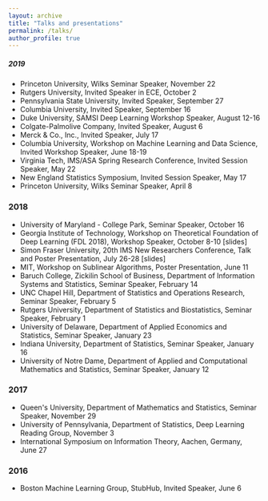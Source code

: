 ```yaml
---
layout: archive
title: "Talks and presentations"
permalink: /talks/
author_profile: true
---
```


##### 2019
* Princeton University, Wilks Seminar Speaker, November 22
* Rutgers University, Invited Speaker in ECE, October 2
* Pennsylvania State University, Invited Speaker, September 27
* Columbia University, Invited Speaker, September 16
* Duke University, SAMSI Deep Learning Workshop Speaker, August 12-16
* Colgate-Palmolive Company, Invited Speaker, August 6
* Merck & Co., Inc., Invited Speaker, July 17
* Columbia University, Workshop on Machine Learning and Data Science, Invited Workshop Speaker, June 18-19
* Virginia Tech, IMS/ASA Spring Research Conference, Invited Session Speaker, May 22
* New England Statistics Symposium, Invited Session Speaker, May 17
* Princeton University, Wilks Seminar Speaker, April 8

### 2018
* University of Maryland - College Park, Seminar Speaker, October 16
* Georgia Institute of Technology, Workshop on Theoretical Foundation of Deep Learning (FDL 2018), Workshop Speaker, October 8-10 [slides]
* Simon Fraser University, 20th IMS New Researchers Conference, Talk and Poster Presentation, July 26-28 [slides]
* MIT, Workshop on Sublinear Algorithms, Poster Presentation, June 11
* Baruch College, Zickilin School of Business, Department of Information Systems and Statistics, Seminar Speaker, February 14
* UNC Chapel Hill, Department of Statistics and Operations Research, Seminar Speaker, February 5
* Rutgers University, Department of Statistics and Biostatistics, Seminar Speaker, February 1
* University of Delaware, Department of Applied Economics and Statistics, Seminar Speaker, January 23
* Indiana University, Department of Statistics, Seminar Speaker, January 16
* University of Notre Dame, Department of Applied and Computational Mathematics and Statistics, Seminar Speaker, January 12

### 2017
* Queen's University, Department of Mathematics and Statistics, Seminar Speaker, November 29
* University of Pennsylvania, Department of Statistics, Deep Learning Reading Group, November 3
* International Symposium on Information Theory, Aachen, Germany, June 27

### 2016
* Boston Machine Learning Group, StubHub, Invited Speaker, June 6
